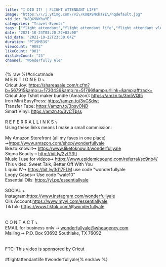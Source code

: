 ```yaml
---
title: "I DID IT! | FLIGHT ATTENDANT LIFE"
image: "https:\/\/i.ytimg.com\/vi\/K8QX9NKhaYE\/hqdefault.jpg"
vid_id: "K8QX9NKhaYE"
categories: "Travel-Events"
tags: ["flight attendant","flight attendant life","flight attendant vlog"]
date: "2021-10-24T03:20:22+03:00"
vid_date: "2021-10-22T23:30:04Z"
duration: "PT19M53S"
viewcount: "9892"
likeCount: "901"
dislikeCount: "23"
channel: "Wonderfully Ale"
---
```

{% raw %}#cricutmade <br />M E N T I O N E D  ⤵<br />Cricut Joy: <a rel="nofollow" target="blank" href="https://shareasale.com/r.cfm?b=567915&amp;u=1730436&amp;m=51766&amp;urllink=&amp;afftrack=">https://shareasale.com/r.cfm?b=567915&amp;u=1730436&amp;m=51766&amp;urllink=&amp;afftrack=</a><br />Cricut Joy Tshirt maker bundle (Amazon): <a rel="nofollow" target="blank" href="https://amzn.to/3m5VQI5">https://amzn.to/3m5VQI5</a><br />Iron Mini EasyPress: <a rel="nofollow" target="blank" href="https://amzn.to/3vCSdwt">https://amzn.to/3vCSdwt</a><br />Transfer Tape: <a rel="nofollow" target="blank" href="https://amzn.to/3psyOND">https://amzn.to/3psyOND</a><br />Smart Vinyl: <a rel="nofollow" target="blank" href="https://amzn.to/3vCTbss">https://amzn.to/3vCTbss</a><br /><br />R E F E R R A L  L I N K S   ⤵<br />Using these links means I make a small commission: <br /><br />My Amazon Storefront (all my faves in one place) ➙<a rel="nofollow" target="blank" href="https://www.amazon.com/shop/wonderfullyale">https://www.amazon.com/shop/wonderfullyale</a><br />like.to.know.it➙ <a rel="nofollow" target="blank" href="https://www.liketoknow.it/wonderfullyale">https://www.liketoknow.it/wonderfullyale</a><br />Sigma Beauty➙ <a rel="nofollow" target="blank" href="http://bit.ly/2yfY3tt">http://bit.ly/2yfY3tt</a><br />Music I use for videos➙ <a rel="nofollow" target="blank" href="https://www.epidemicsound.com/referral/sc9nb4/">https://www.epidemicsound.com/referral/sc9nb4/</a><br />This video: Sweet Talk, Better Off With You<br />Liquid IV➙ <a rel="nofollow" target="blank" href="https://bit.ly/3d17FLM">https://bit.ly/3d17FLM</a> use code &quot;wonderfullyale<br />Loopy Cases➙ Use code &quot;wale10&quot;<br />Essential Oils: <a rel="nofollow" target="blank" href="https://yl.pe/essentiallyale">https://yl.pe/essentiallyale</a><br /><br />SOCIAL ⤵<br />Instagram:<a rel="nofollow" target="blank" href="https://www.instagram.com/wonderfullyale">https://www.instagram.com/wonderfullyale</a><br />Oils Account:<a rel="nofollow" target="blank" href="https://www.myyl.com/essentiallyale">https://www.myyl.com/essentiallyale</a><br />TikTok: <a rel="nofollow" target="blank" href="https://www.tiktok.com/@wonderfullyale">https://www.tiktok.com/@wonderfullyale</a><br /><br /><br />C O N T A C T ⤵<br />EMAIL for business only ➙ wonderfullyale@wheagency.com<br />Mailing ➙ P.O. Box 93692  Southlake, TX 76092<br /><br /><br />FTC: This video is sponsored by Cricut<br /><br />#flightattendantlife #wonderfullyale{% endraw %}
